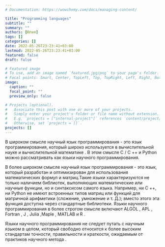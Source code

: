 ```yaml
---
# Documentation: https://wowchemy.com/docs/managing-content/

title: "Programming languages"
subtitle: ""
summary: ""
authors: [Юлия]
tags: []
categories: []
date: 2022-05-26T23:23:41+03:00
lastmod: 2022-05-26T23:23:41+03:00
featured: false
draft: false

# Featured image
# To use, add an image named `featured.jpg/png` to your page's folder.
# Focal points: Smart, Center, TopLeft, Top, TopRight, Left, Right, BottomLeft, Bottom, BottomRight.
image:
  caption: ""
  focal_point: ""
  preview_only: false

# Projects (optional).
#   Associate this post with one or more of your projects.
#   Simply enter your project's folder or file name without extension.
#   E.g. `projects = ["internal-project"]` references `content/project/deep-learning/index.md`.
#   Otherwise, set `projects = []`.
projects: []
---
```

В широком смысле научный язык программирования - это язык программирования, который широко используется в вычислительной науке и вычислительной математике . В этом смысле C / C ++ и Python можно рассматривать как языки научного программирования.

В более широком смысле научный язык программирования - это язык, который разработан и оптимизирован для использования математических формул и матриц.Такие языки характеризуются не только наличием библиотек, выполняющих математические или научные функции, но и синтаксисом самого языка. Например, ни C ++, ни Python не имеют встроенных типов матриц или функций для матричной арифметики (сложение, умножение и т. Д.); вместо этого эта функция доступна через стандартные библиотеки. Языки научного программирования в более строгом смысле включают ALGOL , APL , Fortran , J , Julia ,Maple , MATLAB и R . 

Языки научного программирования не следует путать с научным языком в целом, который свободно относится к более высоким стандартам точности, правильности и краткости, ожидаемым от практиков научного метода .